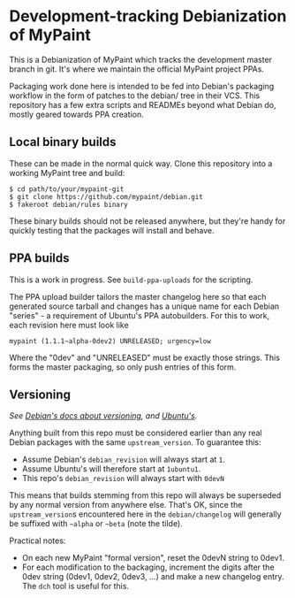 # Development-tracking Debianization of MyPaint

This is a Debianization of MyPaint which tracks the development master
branch in git. It's where we maintain the official MyPaint project PPAs.

Packaging work done here is intended to be fed into Debian's packaging
workflow in the form of patches to the debian/ tree in their VCS. This
repository has a few extra scripts and READMEs beyond what Debian do,
mostly geared towards PPA creation.

## Local binary builds

These can be made in the normal quick way. Clone this repository into a
working MyPaint tree and build:

    $ cd path/to/your/mypaint-git
    $ git clone https://github.com/mypaint/debian.git
    $ fakeroot debian/rules binary

These binary builds should not be released anywhere, but they're handy
for quickly testing that the packages will install and behave.

## PPA builds

This is a work in progress. See `build-ppa-uploads` for the scripting.

The PPA upload builder tailors the master changelog here so that each
generated source tarball and changes has a unique name for each Debian
"series" - a requirement of Ubuntu's PPA autobuilders.  For this to
work, each revision here must look like

    mypaint (1.1.1~alpha-0dev2) UNRELEASED; urgency=low

Where the "0dev" and "UNRELEASED" must be exactly those strings. This
forms the master packaging, so only push entries of this form.

## Versioning

_See [Debian's docs about versioning][debvers], and [Ubuntu's][ubuvers]._

Anything built from this repo must be considered earlier than any real
Debian packages with the same `upstream_version`. To guarantee this:

* Assume Debian's `debian_revision` will always start at `1`.
* Assume Ubuntu's will therefore start at `1ubuntu1`.
* This repo's `debian_revision` will always start with `0devN`

This means that builds stemming from this repo will always be superseded
by any normal version from anywhere else. That's OK, since the
`upstream_version`s encountered here in the `debian/changelog` will
generally be suffixed with `~alpha` or `~beta` (note the tilde).

Practical notes:

* On each new MyPaint "formal version", reset the 0devN string to 0dev1.
* For each modification to the backaging, increment the digits after the
  0dev string (0dev1, 0dev2, 0dev3, ...) and make a new changelog entry.
  The `dch` tool is useful for this.



[debvers]: https://www.debian.org/doc/debian-policy/ch-controlfields.html#s-f-Version
[ubuvers]: https://help.launchpad.net/Packaging/PPA/BuildingASourcePackage

